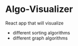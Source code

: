 # Algo-Visualizer


React app that will visualize 
* different sorting algorithms
* different graph algorithms
